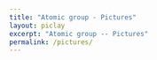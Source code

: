 ```yaml
---
title: "Atomic group - Pictures"
layout: piclay
excerpt: "Atomic group -- Pictures"
permalink: /pictures/
---
```

<BR>